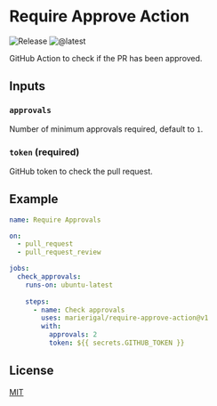 # Require Approve Action

![Release](https://github.com/marierigal/require-approve-action/workflows/Release/badge.svg)
![@latest](https://img.shields.io/github/package-json/v/marierigal/require-approve-action?label=%40latest)

GitHub Action to check if the PR has been approved.

## Inputs

### `approvals`

Number of minimum approvals required, default to `1`.

### `token` (required)

GitHub token to check the pull request.

## Example

```yaml
name: Require Approvals

on:
  - pull_request
  - pull_request_review

jobs:
  check_approvals:
    runs-on: ubuntu-latest
    
    steps:
      - name: Check approvals
        uses: marierigal/require-approve-action@v1
        with:
          approvals: 2
          token: ${{ secrets.GITHUB_TOKEN }}
```

## License

[MIT](LICENSE.md)

